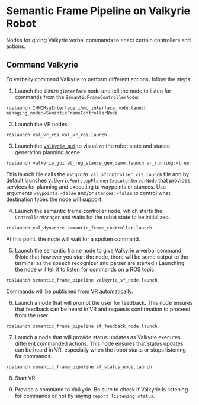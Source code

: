 # Semantic Frame Pipeline on Valkyrie Robot
Nodes for giving Valkyrie verbal commands to enact certain controllers and actions.



## Command Valkyrie
To verbally command Valkyrie to perform different actions, follow the steps:

1. Launch the `IHMCMsgInterface` node and tell the node to listen for commands from the `SemanticFrameControllerNode`:
```
roslaunch IHMCMsgInterface ihmc_interface_node.launch managing_node:=SemanticFrameControllerNode
```

2. Launch the VR nodes:
```
roslaunch val_vr_ros val_vr_ros.launch
```

3. Launch the [`valkyrie_gui`](https://js-er-code.jsc.nasa.gov/vs/valkyrie_gui/-/tree/feature/semantic_frames) to visualize the robot state and stance generation planning scene.
```
roslaunch valkyrie_gui at_reg_stance_gen_demo.launch vr_running:=true
```
This launch file calls the `nstgro20_val_sfcontroller_viz.launch` file and by default launches `ValkyrieFootstepPlannerExecutorServerNode` that provides services for planning and executing to waypoints or stances.  Use arguments `waypoints:=false` and/or `stances:=false` to control what destination types the node will support.

4. Launch the semantic frame controller node, which starts the `ControllerManager` and waits for the robot state to be initialized.
```
roslaunch val_dynacore semantic_frame_controller.launch
```
At this point, the node will wait for a spoken command.

5. Launch the semantic frame node to give Valkyrie a verbal command.  (Note that however you start the node, there will be some output to the terminal as the speech recognizer and parser are started.)  Launching the node will tell it to listen for commands on a ROS topic:
```
roslaunch semantic_frame_pipeline valkyrie_sf_node.launch
```
Commands will be published from VR automatically.

6. Launch a node that will prompt the user for feedback.  This node ensures that feedback can be heard in VR and requests confirmation to proceed from the user.
```
roslaunch semantic_frame_pipeline sf_feedback_node.launch
```

7. Launch a node that will provide status updates as Valkyrie executes different commanded actions.  This node ensures that status updates can be heard in VR, especially when the robot starts or stops listening for commands.
```
roslaunch semantic_frame_pipeline sf_status_node.launch
```

8. Start VR.

9. Provide a command to Valkyrie.  Be sure to check if Valkyrie is listening for commands or not by saying `report listening status`.
